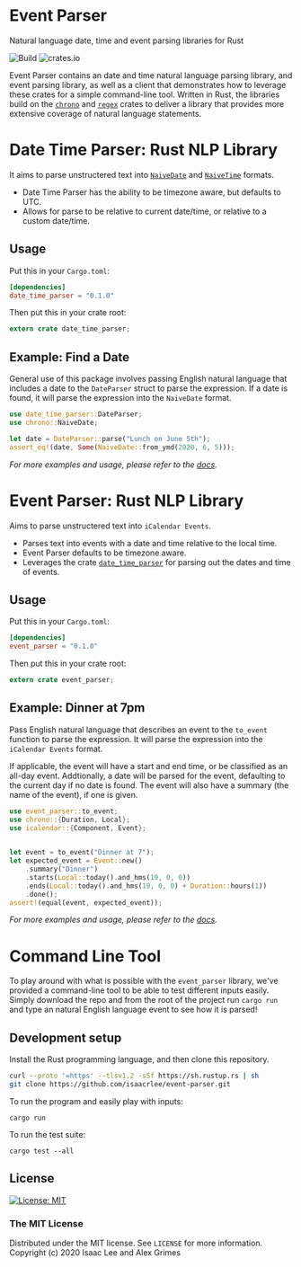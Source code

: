 # Event Parser
Natural language date, time and event parsing libraries for Rust

![Build](https://github.com/isaacrlee/event-parser/workflows/Build/badge.svg) ![crates.io](https://img.shields.io/badge/crates.io-v0.1.0-blue)

Event Parser contains an date and time natural language parsing library, and event parsing library, as well as a client that demonstrates how to leverage these crates for a simple command-line tool. Written in Rust, the libraries build on the [`chrono`](https://docs.rs/chrono/0.4.11/chrono/) and [`regex`](https://docs.rs/regex/1.3.7/regex/) crates to deliver a library that provides more extensive coverage of natural language statements.

# Date Time Parser: Rust NLP Library

It aims to parse unstructered text into [`NaiveDate`](https://docs.rs/chrono/0.4.11/chrono/naive/struct.NaiveDate.html) and [`NaiveTime`](https://docs.rs/chrono/0.4.11/chrono/naive/struct.NaiveTime.html) formats.

* Date Time Parser has the ability to be timezone aware, but defaults to UTC.
* Allows for parse to be relative to current date/time, or relative to a custom date/time.

## Usage

Put this in your `Cargo.toml`:
```toml
[dependencies]
date_time_parser = "0.1.0"
```

Then put this in your crate root:
```rust
extern crate date_time_parser;
```

## Example: Find a Date

General use of this package involves passing English natural language that includes a date to the `DateParser` struct to parse the expression. If a date is found, it will parse the expression into the `NaiveDate` format.

```rust
use date_time_parser::DateParser;
use chrono::NaiveDate;

let date = DateParser::parse("Lunch on June 5th");
assert_eq!(date, Some(NaiveDate::from_ymd(2020, 6, 5)));
```

_For more examples and usage, please refer to the [docs](https://docs.rs/date_time_parser/0.1.0/date_time_parser/)._

# Event Parser: Rust NLP Library

Aims to parse unstructered text into `iCalendar Events`.

* Parses text into events with a date and time relative to the local time.
* Event Parser defaults to be timezone aware.
* Leverages the crate [`date_time_parser`](https://docs.rs/date_time_parser/0.1.0/date_time_parser/) for parsing out the dates and time of events.

## Usage

Put this in your `Cargo.toml`:
```toml
[dependencies]
event_parser = "0.1.0"
```

Then put this in your crate root:
```rust
extern crate event_parser;
```

## Example: Dinner at 7pm

Pass English natural language that describes an event to the `to_event` function to parse the expression. It will parse the expression into the `iCalendar Events` format.

If applicable, the event will have a start and end time, or be classified as an all-day event. Addtionally, a date will be parsed for the event, defaulting to the current day if no date is found. The event will also have a summary (the name of the event), if one is given.

```rust
use event_parser::to_event;
use chrono::{Duration, Local};
use icalendar::{Component, Event};
 

let event = to_event("Dinner at 7");
let expected_event = Event::new()
    .summary("Dinner")
    .starts(Local::today().and_hms(19, 0, 0))
    .ends(Local::today().and_hms(19, 0, 0) + Duration::hours(1))
    .done();
assert!(equal(event, expected_event));
```

_For more examples and usage, please refer to the [docs](https://docs.rs/event_parser/0.1.0/event_parser/)._

# Command Line Tool

To play around with what is possible with the `event_parser` library, we've provided a command-line tool to be able to test different inputs easily. Simply download the repo and from the root of the project run `cargo run` and type an natural English language event to see how it is parsed!

## Development setup

Install the Rust programming language, and then clone this repository.

```sh
curl --proto '=https' --tlsv1.2 -sSf https://sh.rustup.rs | sh
git clone https://github.com/isaacrlee/event-parser.git
```

To run the program and easily play with inputs:

```
cargo run
```

To run the test suite:
```
cargo test --all
```

## License
[![License: MIT](https://img.shields.io/badge/License-MIT-yellow.svg)](https://opensource.org/licenses/MIT)  
### The MIT License
Distributed under the MIT license. See ``LICENSE`` for more information.  
Copyright (c) 2020 Isaac Lee and Alex Grimes
